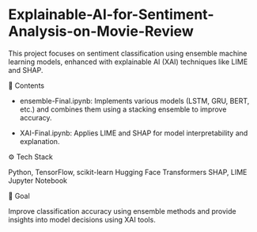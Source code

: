 # Explainable-AI-for-Sentiment-Analysis-on-Movie-Review
This project focuses on sentiment classification using ensemble machine learning models, enhanced with explainable AI (XAI) techniques like LIME and SHAP.

📂 Contents

* ensemble-Final.ipynb: Implements various models (LSTM, GRU, BERT, etc.) and combines them using a stacking ensemble to improve accuracy.

* XAI-Final.ipynb: Applies LIME and SHAP for model interpretability and explanation.

⚙️ Tech Stack


Python, TensorFlow, scikit-learn
Hugging Face Transformers
SHAP, LIME
Jupyter Notebook

🚀 Goal

Improve classification accuracy using ensemble methods and provide insights into model decisions using XAI tools.
